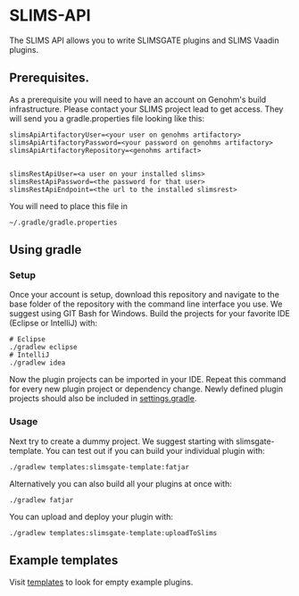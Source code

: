 # SLIMS-API

The SLIMS API allows you to write SLIMSGATE plugins and SLIMS Vaadin plugins. 

## Prerequisites.

As a prerequisite you will need to have an account on Genohm's build infrastructure. 
Please contact your SLIMS project lead to get access. 
They will send you a gradle.properties file looking like this:

```
slimsApiArtifactoryUser=<your user on genohms artifactory>
slimsApiArtifactoryPassword=<your password on genohms artifactory>
slimsApiArtifactoryRepository=<genohms artifact>


slimsRestApiUser=<a user on your installed slims>
slimsRestApiPassword=<the password for that user>
slimsRestApiEndpoint=<the url to the installed slimsrest>
```

You will need to place this file in 

```
~/.gradle/gradle.properties
```

## Using gradle

### Setup

Once your account is setup, download this repository and navigate to the base folder of the repository with the command line interface you use. 
We suggest using GIT Bash for Windows. 
Build the projects for your favorite IDE (Eclipse or IntelliJ) with:

```
# Eclipse
./gradlew eclipse
# IntelliJ
./gradlew idea
```

Now the plugin projects can be imported in your IDE.
Repeat this command for every new plugin project or dependency change.
Newly defined plugin projects should also be included in [settings.gradle](settings.gradle).

### Usage

Next try to create a dummy project. 
We suggest starting with slimsgate-template.
You can test out if you can build your individual plugin with:

```
./gradlew templates:slimsgate-template:fatjar
```

Alternatively you can also build all your plugins at once with:

```
./gradlew fatjar
```

You can upload and deploy your plugin with:

```
./gradlew templates:slimsgate-template:uploadToSlims
```

## Example templates

Visit [templates](templates/) to look for empty example plugins.
